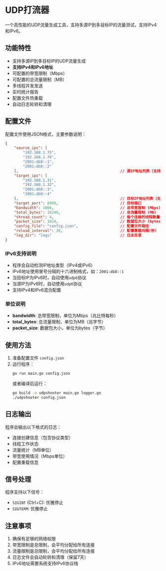# UDP打流器

一个高性能的UDP流量生成工具，支持多源IP到多目标IP的流量测试，支持IPv4和IPv6。

## 功能特性

- 支持多源IP到多目标IP的UDP流量生成
- **支持IPv4和IPv6地址**
- 可配置的带宽限制（Mbps）
- 可配置的总流量限制（MB）
- 多线程并发发送
- 实时统计报告
- 配置文件热重载
- 自动日志轮转和清理

## 配置文件

配置文件使用JSON格式，主要参数说明：

```json
{
    "source_ips": [
        "192.168.1.75", 
        "192.168.1.76",
        "2001:db8::1",
        "2001:db8::2"
    ],                                              // 源IP地址列表（支持IPv4和IPv6）
    "target_ips": [
        "192.168.1.31", 
        "192.168.1.32",
        "2001:db8::3",
        "2001:db8::4"
    ],                                              // 目标IP地址列表（支持IPv4和IPv6）
    "target_port": 8080,                            // 目标端口
    "bandwidth": 1000,                              // 总带宽限制 (Mbps)
    "total_bytes": 10240,                           // 总流量限制 (MB)
    "thread_count": 4,                              // 每个连接的线程数量
    "packet_size": 1024,                            // 数据包大小 (bytes)
    "config_file": "config.json",                   // 配置文件路径
    "reload_interval": 30,                          // 配置重载间隔(秒)
    "log_dir": "logs"                               // 日志目录
}
```

### IPv6支持说明

- 程序会自动检测IP地址类型（IPv4或IPv6）
- IPv6地址使用冒号分隔的十六进制格式，如：`2001:db8::1`
- 当目标IP为IPv6时，自动使用`udp6`协议
- 当源IP为IPv6时，自动使用`udp6`协议
- 支持IPv4和IPv6混合配置

### 单位说明

- **bandwidth**: 总带宽限制，单位为Mbps（兆比特每秒）
- **total_bytes**: 总流量限制，单位为MB（兆字节）
- **packet_size**: 数据包大小，单位为bytes（字节）

## 使用方法

1. 准备配置文件 `config.json`
2. 运行程序：
   ```bash
   go run main.go config.json
   ```
   或者编译后运行：
   ```bash
   go build -o udpshooter main.go logger.go
   ./udpshooter config.json
   ```

## 日志输出

程序会输出以下格式的日志：
- 连接创建信息（包含协议类型）
- 线程工作状态
- 流量统计（MB单位）
- 带宽使用情况（Mbps单位）
- 配置重载信息

## 信号处理

程序支持以下信号：
- `SIGINT` (Ctrl+C): 优雅停止
- `SIGTERM`: 优雅停止

## 注意事项

1. 确保有足够的网络权限
2. 带宽限制是总限制，会平均分配给所有连接
3. 流量限制是总限制，会平均分配给所有连接
4. 日志文件会自动轮转和清理（保留7天）
5. IPv6地址需要系统支持IPv6协议栈 